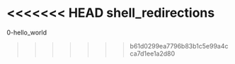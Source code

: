 <<<<<<< HEAD
shell_redirections
=======
0-hello_world
>>>>>>> b61d0299ea7796b83b1c5e99a4cca7d1ee1a2d80
